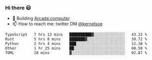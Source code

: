### Hi there 😃

- 🔨 Building [Arcade.computer](https://arcade.computer)
- 📫 How to reach me: twitter DM [@kernelsoe](https://twitter.com/kernelsoe)

<!--START_SECTION:waka-->

```txt
TypeScript   7 hrs 13 mins   ██████████▓░░░░░░░░░░░░░░   43.22 %
Rust         5 hrs 8 mins    ███████▓░░░░░░░░░░░░░░░░░   30.72 %
Python       2 hrs 4 mins    ███░░░░░░░░░░░░░░░░░░░░░░   12.38 %
Other        1 hr 25 mins    ██░░░░░░░░░░░░░░░░░░░░░░░   08.50 %
TOML         28 mins         ▓░░░░░░░░░░░░░░░░░░░░░░░░   02.87 %
```

<!--END_SECTION:waka-->
